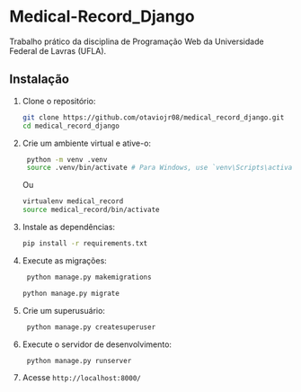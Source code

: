 # Medical-Record_Django

Trabalho prático da disciplina de Programação Web da Universidade Federal de Lavras (UFLA).

## Instalação

1. Clone o repositório:

   ```sh
   git clone https://github.com/otaviojr08/medical_record_django.git
   cd medical_record_django
   ```

2. Crie um ambiente virtual e ative-o:

   ```sh
    python -m venv .venv
    source .venv/bin/activate # Para Windows, use `venv\Scripts\activate`
    ```

    Ou

    ```sh
    virtualenv medical_record
    source medical_record/bin/activate
    ```

3. Instale as dependências:

   ```sh
   pip install -r requirements.txt
   ```

4. Execute as migrações:

   ```sh
    python manage.py makemigrations
    ```
    ```sh
    python manage.py migrate
    ```

5. Crie um superusuário:

   ```sh
    python manage.py createsuperuser
    ```

6. Execute o servidor de desenvolvimento:

   ```sh
    python manage.py runserver
    ```

8. Acesse `http://localhost:8000/`

